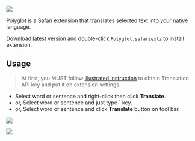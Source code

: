 ![](http://randompaper.co.s3.amazonaws.com/Polyglot/header.png)

Polyglot is a Safari extension that translates selected text into your native language.

[Download latest version](https://github.com/uetchy/Polyglot/releases/latest) and double-click `Polyglot.safariextz` to install extension.

## Usage

> At first, you MUST follow [illustrated instruction](https://github.com/uetchy/Polyglot/wiki/How-to-obtain-Google-Cloud-Platform-API-key) to obtain Translation API key and put it on extension settings.

- Select word or sentence and right-click then click __Translate__.
- or, Select word or sentence and just type __`__ key.  
- or, Select word or sentence and click __Translate__ button on tool bar.

![](http://randompaper.co.s3.amazonaws.com/Polyglot/screenshot1.png)

![](http://randompaper.co.s3.amazonaws.com/Polyglot/screenshot2.png)
